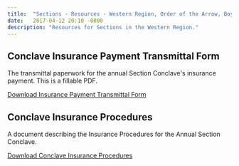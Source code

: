 ```yaml
---
title:  "Sections - Resources - Western Region, Order of the Arrow, Boy Scouts of America"
date:   2017-04-12 20:10 -0800
description: "Resources for Sections in the Western Region."
---
```


## Conclave Insurance Payment Transmittal Form

The transmittal paperwork for the annual Section Conclave's insurance payment. This is a fillable PDF.

<a href="{{ site.baseurl }}resources/assets/2017-conclave-insurance-payment-transmittal-fillable.pdf" class="btn btn-default"><i class="fa fa-file-pdf-o"></i> Download Insurance Payment Transmittal Form</a>

## Conclave Insurance Procedures

A document describing the Insurance Procedures for the Annual Section Conclave.

<a href="{{ site.baseurl }}resources/assets/2017-insurance-procedures.pdf" class="btn btn-default"><i class="fa fa-file-pdf-o"></i> Download Conclave Insurance Procedures</a>
